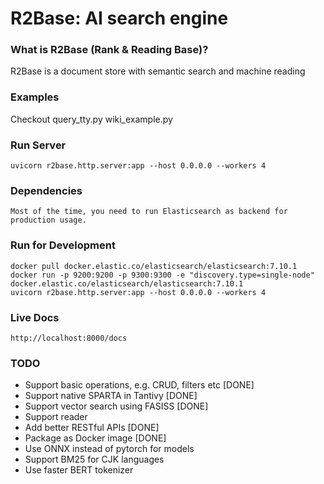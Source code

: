 # R2Base: AI search engine

### What is R2Base (Rank & Reading Base)?
R2Base is a document store with semantic search and machine reading

### Examples
Checkout
    query_tty.py
    wiki_example.py
    
### Run Server
    uvicorn r2base.http.server:app --host 0.0.0.0 --workers 4

### Dependencies
    Most of the time, you need to run Elasticsearch as backend for production usage.

### Run for Development
    docker pull docker.elastic.co/elasticsearch/elasticsearch:7.10.1
    docker run -p 9200:9200 -p 9300:9300 -e "discovery.type=single-node" docker.elastic.co/elasticsearch/elasticsearch:7.10.1
    uvicorn r2base.http.server:app --host 0.0.0.0 --workers 4

### Live Docs
    http://localhost:8000/docs

### TODO
- Support basic operations, e.g. CRUD, filters etc [DONE]
- Support native SPARTA in Tantivy [DONE]
- Support vector search using FASISS [DONE]
- Support reader 
- Add better RESTful APIs [DONE]
- Package as Docker image [DONE]
- Use ONNX instead of pytorch for models 
- Support BM25 for CJK languages
- Use faster BERT tokenizer 
    
 

